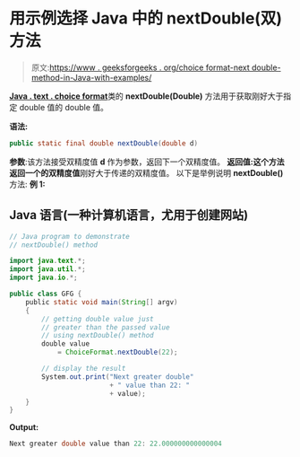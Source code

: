 # 用示例选择 Java 中的 nextDouble(双)方法

> 原文:[https://www . geeksforgeeks . org/choice format-next double-method-in-Java-with-examples/](https://www.geeksforgeeks.org/choiceformat-nextdoubledouble-method-in-java-with-examples/)

[**Java . text . choice format**](https://www.geeksforgeeks.org/tag/java-choiceformat/)类的 **nextDouble(Double)** 方法用于获取刚好大于指定 double 值的 double 值。

**语法:**

```java
public static final double nextDouble(double d)
```

**参数**:该方法接受双精度值 **d** 作为参数，返回下一个双精度值。
**返回值:**这个方法返回一个**的双精度值**刚好大于传递的双精度值。
以下是举例说明 **nextDouble()** 方法:
**例 1:**

## Java 语言(一种计算机语言，尤用于创建网站)

```java
// Java program to demonstrate
// nextDouble() method

import java.text.*;
import java.util.*;
import java.io.*;

public class GFG {
    public static void main(String[] argv)
    {
        // getting double value just
        // greater than the passed value
        // using nextDouble() method
        double value
            = ChoiceFormat.nextDouble(22);

        // display the result
        System.out.print("Next greater double"
                         + " value than 22: "
                         + value);
    }
}
```

**Output:** 

```java
Next greater double value than 22: 22.000000000000004
```